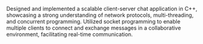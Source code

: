 Designed and implemented a scalable client-server chat application in C++, showcasing a strong understanding of network protocols, multi-threading, and concurrent programming. Utilized socket programming to enable multiple clients to connect and exchange messages in a collaborative environment, facilitating real-time communication.

